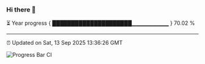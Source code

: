 ### Hi there 👋

⏳ Year progress { █████████████████████▁▁▁▁▁▁▁▁▁ } 70.02 %

---

⏰ Updated on Sat, 13 Sep 2025 13:36:26 GMT

![Progress Bar CI](https://github.com/IshwaranRudhara/GIT-ACTION/workflows/Progress%20Bar%20CI/badge.svg)
